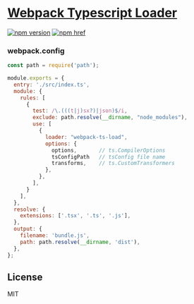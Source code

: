 # [Webpack Typescript Loader](https://www.npmjs.com/package/webpack-ts-load)

[![npm version][npm-version-src]][npm-version-href]
[![npm href][standard-js-src]][standard-js-href]

### webpack.config
```js
const path = require('path');

module.exports = {
  entry: './src/index.ts',
  module: {
    rules: [
      {
        test: /\.(((t|j)sx?)|json)$/i,
        exclude: path.resolve(__dirname, "node_modules"),
        use: [
          {
            loader: "webpack-ts-load",
            options: {
              options,       // ts.CompilerOptions 
              tsConfigPath   // tsConfig file name
              transforms,    // ts.CustomTransformers
            },
          },
        ],
      }
    ],
  },
  resolve: {
    extensions: ['.tsx', '.ts', '.js'],
  },
  output: {
    filename: 'bundle.js',
    path: path.resolve(__dirname, 'dist'),
  },
};
```



## License

MIT

<!-- Refs -->
[standard-js-src]: https://img.shields.io/badge/license-MIT-brightgreen?&style=flat-square
[standard-js-href]: https://github.com/Generalsimus/KIX/blob/master/LICENSE

[npm-version-src]: https://img.shields.io/npm/v/webpack-ts-load?&style=flat-square
[npm-version-href]: https://www.npmjs.com/package/webpack-ts-load



 
